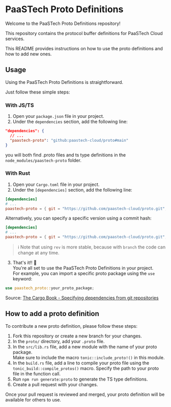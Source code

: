 # PaaSTech Proto Definitions

Welcome to the PaaSTech Proto Definitions repository!

This repository contains the protocol buffer definitions for PaaSTech Cloud services.

This README provides instructions on how to use the proto definitions and how to add new ones.

## Usage

Using the PaaSTech Proto Definitions is straightforward.

Just follow these simple steps:

### With JS/TS

1. Open your `package.json` file in your project.
2. Under the `dependencies` section, add the following line:

```json
"dependencies": {
  // ...
  "paastech-proto": "github:paastech-cloud/proto#main"
}
```

you will both find .proto files and ts type definitions in the `node_modules/paastech-proto` folder.

### With Rust

1. Open your `Cargo.toml` file in your project.
2. Under the `[dependencies]` section, add the following line:

```toml
[dependencies]
# ...
paastech-proto = { git = "https://github.com/paastech-cloud/proto.git", branch = "main" }
```

Alternatively, you can specify a specific version using a commit hash:

```toml
[dependencies]
# ...
paastech-proto = { git = "https://github.com/paastech-cloud/proto.git", rev = "1520c87" }
```

> ℹ️ Note that using `rev` is more stable, because with `branch` the code can change at any time.

3. That's it!! :tada:  
   You're all set to use the PaaSTech Proto Definitions in your project.  
   For example, you can import a specific proto package using the `use` keyword:

```rust
use paastech_proto::your_proto_package;
```

Source: [The Cargo Book - Specifying dependencies from git repositories
](https://doc.rust-lang.org/cargo/reference/specifying-dependencies.html#specifying-dependencies-from-git-repositories)

## How to add a proto definition

To contribute a new proto definition, please follow these steps:

1. Fork this repository or create a new branch for your changes.
2. In the `proto/` directory, add your `.proto` file.
3. In the `src/lib.rs` file, add a new module with the name of your proto package.  
   Make sure to include the macro `tonic::include_proto!()` in this module.
4. In the `build.rs` file, add a line to compile your proto file using the `tonic_build::compile_protos()` macro.
   Specify the path to your proto file in the function call.
5. Run `npm run generate:proto` to generate the TS type definitions.
6. Create a pull request with your changes.

Once your pull request is reviewed and merged, your proto definition will be available for others to use.
